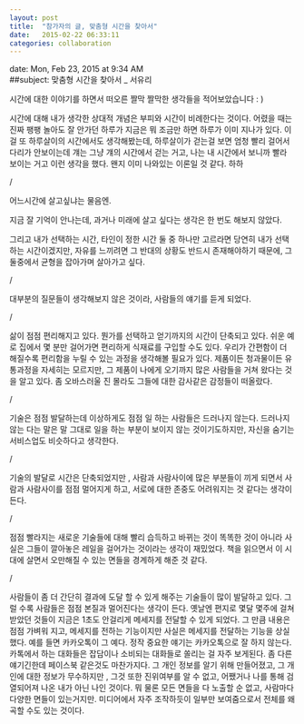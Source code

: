 ```yaml
---
layout: post
title:  "참가자의 글, 맞춤형 시간을 찾아서"
date:   2015-02-22 06:33:11
categories: collaboration
---
```

 

date:	Mon, Feb 23, 2015 at 9:34 AM  
##subject:	맞춤형 시간을 찾아서 _ 서유리   


시간에 대한 이야기를 하면서 떠오른 짤막 짤막한 생각들을 적어보았습니다 : )

 시간에 대해 내가 생각한 상대적 개념은 부피와 시간이 비례한다는 것이다.
어렸을 때는 진짜 팽팽 놀아도 잘 안가던 하루가 지금은 뭐 조금만 하면 하루가 이미 지나가 있다. 이걸 또 하루살이의 시간에서도 생각해봤는데, 하루살이가 걷는걸 보면 엄청 빨리 걸어서 다리가 안보이는데 걔는 그냥 걔의 시간에서 걷는 거고, 나는 내 시간에서 보니까 빨라 보이는 거고 이런 생각을 했다. 왠지 이미 나와있는 이론일 것 같다. 하하



/



어느시간에 살고싶냐는 물음엔.

지금 잘 기억이 안나는데, 과거나 미래에 살고 싶다는 생각은 한 번도 해보지 않았다. 

그리고 내가 선택하는 시간, 타인이 정한 시간 둘 중 하나만 고르라면 당연히 내가 선택하는 시간이겠지만, 자유를 느끼려면 그 반대의 상황도 반드시 존재해야하기 때문에, 그 둘중에서 균형을 잡아가며 살아가고 싶다.





/

대부분의 질문들이 생각해보지 않은 것이라, 사람들의 얘기를 듣게 되었다. 



/

삶이 점점 편리해지고 있다. 뭔가를 선택하고 얻기까지의 시간이 단축되고 있다. 쉬운 예로 집에서 몇 분만 걸어가면 편리하게 식재료를 구입할 수도 있다. 우리가 간편함이 더 해질수록 편리함을 누릴 수 있는 과정을 생각해볼 필요가 있다. 제품이든 청과물이든 유통과정을 자세히는 모르지만, 그 제품이 나에게 오기까지 많은 사람들을 거쳐 왔다는 것을 알고 있다. 좀 오바스러울 진 몰라도 그들에 대한 감사같은 감정들이 떠올랐다.



/



기술은 점점 발달하는데 이상하게도 점점 일 하는 사람들은 드러나지 않는다. 드러나지 않는 다는 말은 말 그대로 일을 하는 부분이 보이지 않는 것이기도하지만, 자신을 숨기는 서비스업도 비슷하다고 생각한다.

 

/



기술의 발달로 시간은 단축되었지만 , 사람과 사람사이에 많은 부분들이 끼게 되면서 사람과 사람사이를 점점 멀어지게 하고, 서로에 대한 존중도 어려워지는 것 같다는 생각이 든다. 



/



점점 빨라지는 새로운 기술들에 대해 빨리 습득하고 바뀌는 것이 똑똑한 것이 아니라 사실은 그들이 깔아놓은 레일을 걸어가는 것이라는 생각이 재밌었다. 책을 읽으면서 이 시대에 살면서 오만해질 수 있는 면들을 경계하게 해준 것 같다.

 

/



사람들이 좀 더 간단히 결과에 도달 할 수 있게 해주는 기술들이 많이 발달하고 있다. 그럴 수록 사람들은 점점 본질과 멀어진다는 생각이 든다. 옛날엔 편지로 몇달 몇주에 걸쳐 받았던 것들이 지금은 1초도 안걸리게 메세지를 전달할 수 있게 되었다. 그 만큼 내용은 점점 가벼워 지고, 메세지를 전하는 기능이지만 사실은 메세지를 전달하는 기능을 상실했다. 예를 들면 카카오톡이 그 예다. 정작 중요한 얘기는 카카오톡으로 잘 하지 않는다. 카톡에서 하는 대화들은 잡담이나 소비되는 대화들로 쏠리는 걸 자주 보게된다. 좀 다른 얘기긴한데 페이스북 같은것도 마찬가지다. 그 개인 정보를 알기 위해 만들어졌고, 그 개인에 대한 정보가 무수하지만 , 그것 또한 진위여부를 알 수 없고, 어쨌거나 나를 통해 검열되어져 나온 내가 아닌 나인 것이다. 뭐 물론 모든 면들을 다 노출할 순 없고, 사람마다 다양한 면들이 있는거지만. 미디어에서 자주 조작하듯이 일부만 보여줌으로서 전체를 왜곡할 수도 있는 것이다.